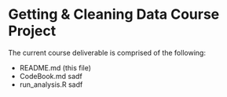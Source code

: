 # Getting & Cleaning Data Course Project

The current course deliverable is comprised of the following:  
  * README.md            					(this file)  
  * CodeBook.md          sadf
  * run_analysis.R       sadf
